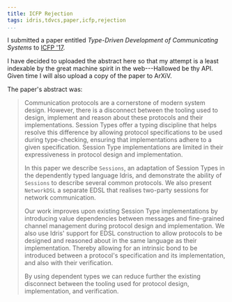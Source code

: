 ```yaml
---
title: ICFP Rejection
tags: idris,tdvcs,paper,icfp,rejection
...
```



I submitted a paper entitled *Type-Driven Development of Communicating Systems* to [ICFP '17](https://icfp17.sigplan.org/).

I have decided to uploaded the abstract here so that my attempt is a least indexable by the great machine spirit in the web---Hallowed be thy API.
Given time I will also upload a copy of the paper to ArXiV.

The paper's abstract was:

> Communication protocols are a cornerstone of modern system design.
> However, there is a disconnect between the tooling used to design,
> implement and reason about these protocols and their
> implementations.  Session Types offer a typing discipline that helps
> resolve this difference by allowing protocol specifications to be
> used during type-checking, ensuring that implementations adhere to a
> given specification.  Session Type implementations are limited in
> their expressiveness in protocol design and implementation.
>
> In this paper we describe `Sessions`, an adaptation of Session Types
> in the dependently typed language Idris, and demonstrate the ability
> of `Sessions` to describe several common protocols.  We also present
> `NetworkDSL` a separate EDSL that realises two-party sessions for
> network communication.
>
> Our work improves upon existing Session Type implementations by
> introducing value dependencies between messages and fine-grained
> channel management during protocol design and implementation.  We
> also use Idris' support for EDSL construction to allow protocols to
> be designed and reasoned about in the same language as their
> implementation.  Thereby allowing for an intrinsic bond to be
> introduced between a protocol's specification and its
> implementation, and also with their verification.
>
> By using dependent types we can reduce further the existing
> disconnect between the tooling used for protocol design,
> implementation, and verification.
